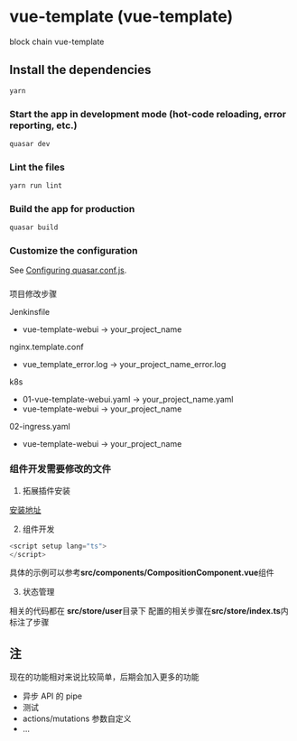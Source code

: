 # vue-template (vue-template)

block chain vue-template

## Install the dependencies
```bash
yarn
```

### Start the app in development mode (hot-code reloading, error reporting, etc.)
```bash
quasar dev
```

### Lint the files
```bash
yarn run lint
```

### Build the app for production
```bash
quasar build
```

### Customize the configuration
See [Configuring quasar.conf.js](https://quasar.dev/quasar-cli/quasar-conf-js).

###

项目修改步骤

Jenkinsfile

+ vue-template-webui -> your_project_name

nginx.template.conf

+ vue_template_error.log -> your_project_name_error.log

k8s

+ 01-vue-template-webui.yaml -> your_project_name.yaml
+ vue-template-webui -> your_project_name

02-ingress.yaml

+ vue-template-webui -> your_project_name

### 组件开发需要修改的文件

1. 拓展插件安装

[安装地址](https://devtools.vuejs.org/guide/installation.html)

2. 组件开发

```ts
<script setup lang="ts">
</script>
```

具体的示例可以参考**src/components/CompositionComponent.vue**组件

3. 状态管理

相关的代码都在 **src/store/user**目录下
配置的相关步骤在**src/store/index.ts**内标注了步骤

## 注
现在的功能相对来说比较简单，后期会加入更多的功能

+ 异步 API 的 pipe
+ 测试
+ actions/mutations 参数自定义
+ ...
